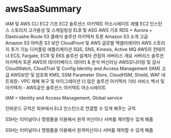 # awsSaaSummary

IAM 및 AWS CLI
EC2 기초
EC2 솔루션스 아키텍트 어소시에이트 레벨
EC2 인스턴스 스토리지
고가용성 및 스케일링성 ELB 및 ASG
AWS 기초 RDS + Aurora + Elasticashe
Route 53
클래식 솔루션 아키텍처 토론
Amazon S3 소개
고급 Amazon S3
아마존 S3 보안
CloudFront 및 AWS 글로벌 엑셀러레이터
AWS 스토리지 추가 기능
디커플링 애플리케이션 SQS, SNS, Kinesis, Active MQ
AWS의 컨테이너 ECS, Fargate, ECR 및 EKS
솔루션 설계자 관점의 서버리스 개요
서버리스 솔루션 아키텍처 토론
AWS의 데이터베이스
데이터 & 분석
머신러닝
AWS모니터링 및 감사 CloudWatch, CloudTrail 및 Config
Identity and Access Management (IAM) 고급
AWS보안 및 암호화 KMS, SSM Parameter Store, CloudHSM, Shield, WAF
네트워캉- VPC
재해 복구 및 마이그레이션
더 많은 솔루션 아키텍처
기타 서비스
백서 및 아키텍처 - AWS공인 솔루션스 아키텍트 어소시에이트

IAM = Identity and Access Management, Global service

인바운드 규칙은 외부에서 Ec2 인스턴스로 연결할 수 있게 해주는 규칙

SSH는 터미널이나 명령줄을 이용해서 원격 머신이나 서버를 제어할수 있게 해줌

SSH는 터미널이나 명령줄을 이용해서 원격머신이나 서버를 제어할 수 있게 해줌
